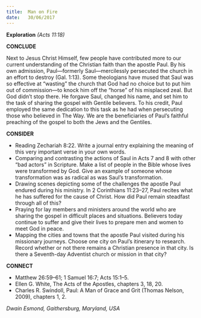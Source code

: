 ```yaml
---
title:  Man on Fire
date:   30/06/2017
---
```


**Exploration** _(Acts 11:18)_

**CONCLUDE**

Next to Jesus Christ Himself, few people have contributed more to our current understanding of the Christian faith than the apostle Paul. By his own admission, Paul—formerly Saul—mercilessly persecuted the church in an effort to destroy (Gal. 1:13). Some theologians have mused that Saul was so effective at “wasting” the church that God had no choice but to put him out of commission—to knock him off the “horse” of his misplaced zeal. But God didn’t stop there. He forgave Saul, changed his name, and set him to the task of sharing the gospel with Gentile believers. To his credit, Paul employed the same dedication to this task as he had when persecuting those who believed in The Way. We are the beneficiaries of Paul’s faithful preaching of the gospel to both the Jews and the Gentiles.

**CONSIDER**

- Reading Zechariah 8:22. Write a journal entry explaining the meaning of this very important verse in your own words.
- Comparing and contrasting the actions of Saul in Acts 7 and 8 with other “bad actors” in Scripture. Make a list of people in the Bible whose lives were transformed by God. Give an example of someone whose transformation was as radical as was Saul’s transformation.
- Drawing scenes depicting some of the challenges the apostle Paul endured during his ministry. In 2 Corinthians 11:23–27, Paul recites what he has suffered for the cause of Christ. How did Paul remain steadfast through all of this?
- Praying for lay members and ministers around the world who are sharing the gospel in difficult places and situations. Believers today continue to suffer and give their lives to prepare men and women to meet God in peace.
- Mapping the cities and towns that the apostle Paul visited during his missionary journeys. Choose one city on Paul’s itinerary to research. Record whether or not there remains a Christian presence in that city. Is there a Seventh-day Adventist church or mission in that city?

**CONNECT**

- Matthew 26:59–61; 1 Samuel 16:7; Acts 15:1–5.
- Ellen G. White, The Acts of the Apostles, chapters 3, 18, 20.
- Charles R. Swindoll, Paul: A Man of Grace and Grit (Thomas Nelson, 2009), chapters 1, 2.

_Dwain Esmond, Gaithersburg, Maryland, USA_